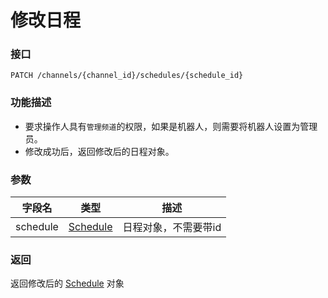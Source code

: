# 修改日程

### 接口

`PATCH /channels/{channel_id}/schedules/{schedule_id}`

### 功能描述

- 要求操作人具有`管理频道`的权限，如果是机器人，则需要将机器人设置为管理员。
- 修改成功后，返回修改后的日程对象。

### 参数

| 字段名    | 类型   | 描述             |
| --------- | ------ | ---------------- |
| schedule | [Schedule](model.md#schedule) | 日程对象，不需要带id |


### 返回

返回修改后的 [Schedule](model.md#schedule) 对象
